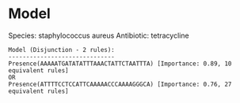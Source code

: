 
# Model

Species: staphylococcus aureus
Antibiotic: tetracycline

```
Model (Disjunction - 2 rules):
------------------------------
Presence(AAAAATGATATATTTAAACTATTCTAATTTA) [Importance: 0.89, 10 equivalent rules]
OR
Presence(ATTTTCCTCCATTCAAAAACCCAAAAGGGCA) [Importance: 0.76, 27 equivalent rules]

```


